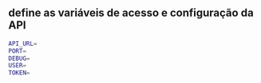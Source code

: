## define as variáveis de acesso e configuração da API

```bash
API_URL=
PORT=
DEBUG=
USER=
TOKEN=

```
